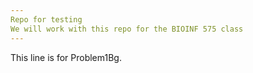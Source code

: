 ```yaml
---
Repo for testing
We will work with this repo for the BIOINF 575 class
---
```

This line is for Problem1Bg.

